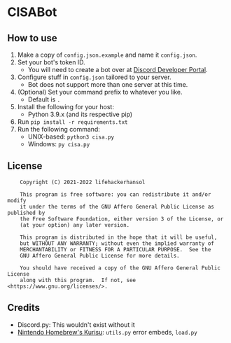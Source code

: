 # CISABot

## How to use

1. Make a copy of `config.json.example` and name it `config.json`.
1. Set your bot's token ID.
    - You will need to create a bot over at [Discord Developer Portal](https://discord.com/developers/applications).
1. Configure stuff in `config.json` tailored to your server.
    - Bot does not support more than one server at this time.
1. (Optional) Set your command prefix to whatever you like.
    - Default is `.`
1. Install the following for your host:
    - Python 3.9.x (and its respective pip)
1. Run `pip install -r requirements.txt`
1. Run the following command:
    - UNIX-based: `python3 cisa.py`
    - Windows: `py cisa.py`

## License

```
    Copyright (C) 2021-2022 lifehackerhansol

    This program is free software: you can redistribute it and/or modify
    it under the terms of the GNU Affero General Public License as published by
    the Free Software Foundation, either version 3 of the License, or
    (at your option) any later version.

    This program is distributed in the hope that it will be useful,
    but WITHOUT ANY WARRANTY; without even the implied warranty of
    MERCHANTABILITY or FITNESS FOR A PARTICULAR PURPOSE.  See the
    GNU Affero General Public License for more details.

    You should have received a copy of the GNU Affero General Public License
    along with this program.  If not, see <https://www.gnu.org/licenses/>.
```

## Credits
- Discord.py: This wouldn't exist without it
- [Nintendo Homebrew's Kurisu](https://github.com/nh-server/kurisu): `utils.py` error embeds, `load.py`
